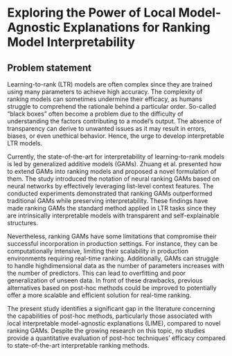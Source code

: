 # Exploring the Power of Local Model-Agnostic Explanations for Ranking Model Interpretability

## Problem statement
Learning-to-rank (LTR) models are often complex since they are trained
using many parameters to achieve high accuracy. The complexity of ranking
models can sometimes undermine their efficacy, as humans struggle to comprehend the rationale behind a particular order. So-called “black boxes” often
become a problem due to the difficulty of understanding the factors contributing to a model’s output. The absence of transparency can derive to unwanted
issues as it may result in errors, biases, or even unethical behavior. Hence, the
urge to develop interpretable LTR models.

Currently, the state-of-the-art for interpretability of learning-to-rank models is
led by generalized additive models (GAMs). Zhuang et al. presented how
to extend GAMs into ranking models and proposed a novel formulation of them.
The study introduced the notation of neural ranking GAMs based on neural
networks by effectively leveraging list-level context features. The conducted
experiments demonstrated that ranking GAMs outperformed traditional GAMs
while preserving interpretability. These findings have made ranking GAMs the
standard method applied in LTR tasks since they are intrinsically interpretable
models with transparent and self-explainable structures.

Nevertheless, ranking GAMs have some limitations that compromise their
successful incorporation in production settings. For instance, they can be computationally intensive, limiting their scalability in production environments requiring real-time ranking. Additionally, GAMs can struggle to handle highdimensional data as the number of parameters increases with the number of predictors. This can lead to overfitting and poor generalization of unseen data.
In front of these drawbacks, previous alternatives based on post-hoc methods  could be improved to potentially offer a more scalable and efficient solution for real-time ranking.

The present study identifies a significant gap in the literature concerning the capabilities of post-hoc methods, particularly those associated with local interpretable model-agnostic explanations (LIME), compared to novel ranking GAMs. Despite the growing research on this topic, no studies provide a quantitative evaluation of post-hoc techniques’ efficacy compared to state-of-the-art
interpretable ranking methods.
